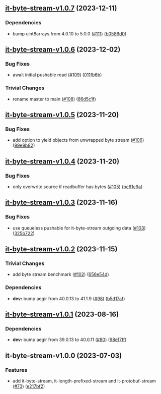 ## [it-byte-stream-v1.0.7](https://github.com/achingbrain/it/compare/it-byte-stream-v1.0.6...it-byte-stream-v1.0.7) (2023-12-11)


### Dependencies

* bump uint8arrays from 4.0.10 to 5.0.0 ([#111](https://github.com/achingbrain/it/issues/111)) ([b0586d0](https://github.com/achingbrain/it/commit/b0586d0d1adf2ecf7a14f53aa8fd8220aaaf78dc))

## [it-byte-stream-v1.0.6](https://github.com/achingbrain/it/compare/it-byte-stream-v1.0.5...it-byte-stream-v1.0.6) (2023-12-02)


### Bug Fixes

* await initial pushable read ([#109](https://github.com/achingbrain/it/issues/109)) ([011fb6b](https://github.com/achingbrain/it/commit/011fb6b6eaf61a39a4ff16fc5392c311cad1aeb1))


### Trivial Changes

* rename master to main ([#108](https://github.com/achingbrain/it/issues/108)) ([86d5c1f](https://github.com/achingbrain/it/commit/86d5c1f2082c79a49ef1e75511abfa7e647fd7b9))

## [it-byte-stream-v1.0.5](https://github.com/achingbrain/it/compare/it-byte-stream-v1.0.4...it-byte-stream-v1.0.5) (2023-11-20)


### Bug Fixes

* add option to yield objects from unwrapped byte stream ([#106](https://github.com/achingbrain/it/issues/106)) ([99e9b82](https://github.com/achingbrain/it/commit/99e9b8242b390703f7c9fa44a7edbb27cee920b8))

## [it-byte-stream-v1.0.4](https://github.com/achingbrain/it/compare/it-byte-stream-v1.0.3...it-byte-stream-v1.0.4) (2023-11-20)


### Bug Fixes

* only overwrite source if readbuffer has bytes ([#105](https://github.com/achingbrain/it/issues/105)) ([bc61c9a](https://github.com/achingbrain/it/commit/bc61c9a2ae69993763c33b0fb5e453e70df45075))

## [it-byte-stream-v1.0.3](https://github.com/achingbrain/it/compare/it-byte-stream-v1.0.2...it-byte-stream-v1.0.3) (2023-11-16)


### Bug Fixes

* use queueless pushable for it-byte-stream outgoing data ([#103](https://github.com/achingbrain/it/issues/103)) ([325b722](https://github.com/achingbrain/it/commit/325b72230ddb3fec9f13e400460731d9ee2d2363))

## [it-byte-stream-v1.0.2](https://github.com/achingbrain/it/compare/it-byte-stream-v1.0.1...it-byte-stream-v1.0.2) (2023-11-15)


### Trivial Changes

* add byte stream benchmark ([#102](https://github.com/achingbrain/it/issues/102)) ([656e54d](https://github.com/achingbrain/it/commit/656e54d0dbf50c3586d4cafab58472b527c9c064))


### Dependencies

* **dev:** bump aegir from 40.0.13 to 41.1.9 ([#98](https://github.com/achingbrain/it/issues/98)) ([b5d17af](https://github.com/achingbrain/it/commit/b5d17af750dfa2191423dcf06f37b06e5a866ec8))

## [it-byte-stream-v1.0.1](https://github.com/achingbrain/it/compare/it-byte-stream-v1.0.0...it-byte-stream-v1.0.1) (2023-08-16)


### Dependencies

* **dev:** bump aegir from 39.0.13 to 40.0.11 ([#80](https://github.com/achingbrain/it/issues/80)) ([98e17ff](https://github.com/achingbrain/it/commit/98e17ff5f108fce177d98a56c201533a415623e4))

## it-byte-stream-v1.0.0 (2023-07-03)


### Features

* add it-byte-stream, it-length-prefixed-stream and it-protobuf-stream ([#73](https://github.com/achingbrain/it/issues/73)) ([e217bf2](https://github.com/achingbrain/it/commit/e217bf27f1dc1de3272f1273f47e71caa159783a))
